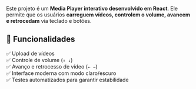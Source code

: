 
Este projeto é um **Media Player interativo desenvolvido em React**. Ele permite que os usuários **carreguem vídeos, controlem o volume, avancem e retrocedam** via teclado e botões.

## 🚀 Funcionalidades
✅ Upload de vídeos  
✅ Controle de volume (`↑ ↓`)  
✅ Avanço e retrocesso de vídeo (`← →`)  
✅ Interface moderna com modo claro/escuro  
✅ Testes automatizados para garantir estabilidade  

